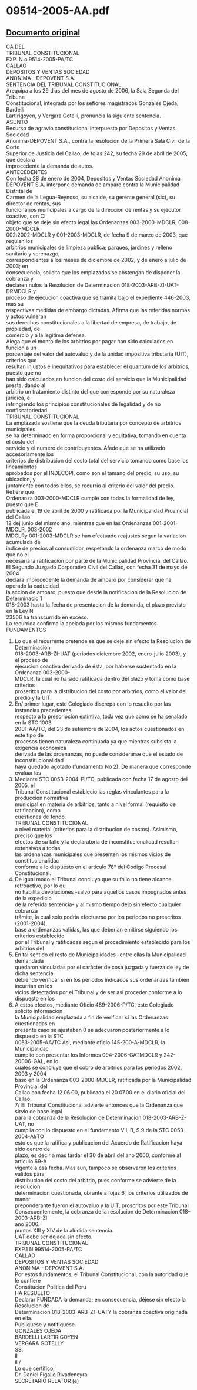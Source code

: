 
09514-2005-AA.pdf
=================
  
[Documento original](https://tc.gob.pe/jurisprudencia/2006/09514-2005-AA.pdf)  
---  
CA DEL  
TRIBUNAL CONSTITUCIONAL  
EXP. N.o 9514-2005-PA/TC  
CALLAO  
DEPOSITOS Y VENTAS SOCIEDAD  
ANONIMA - DEPOVENT S.A.  
SENTENCIA DEL TRIBUNAL CONSTITUCIONAL  
Arequipa a los 29 dias del mes de agosto de 2006, la Sala Segunda del Tribuna  
Constitucional, integrada por los sefiores magistrados Gonzales Ojeda, Bardelli  
Lartirigoyen, y Vergara Gotelli, pronuncia la siguiente sentencia.  
ASUNTO  
Recurso de agravio constitucional interpuesto por Depositos y Ventas Sociedad  
Anonima-DEPOVENT S.A., contra la resolucion de la Primera Sala Civil de la Corte  
Superior de Justicia del Callao, de fojas 242, su fecha 29 de abril de 2005, que declara  
improcedente la demanda de autos.  
ANTECEDENTES  
Con fecha 28 de enero de 2004, Depositos y Ventas Sociedad Anonima  
DEPOVENT S.A. interpone demanda de amparo contra la Municipalidad Distrital de  
Carmen de la Legua-Reynoso, su alcalde, su gerente general (sic), su director de rentas, sus  
funcionarios municipales a cargo de la direccion de rentas y su ejecutor coactivo, con CI  
objeto que se deje sin efecto legal las Ordenanzas 003-2000-MDCLR, 008-2000-MDCLR  
002:2002-MDCLR y 001-2003-MDCLR, de fecha 9 de marzo de 2003, que regulan los  
arbitrios municipales de limpieza publica; parques, jardines y relleno sanitario y serenazgo,  
correspondientes a los meses de diciembre de 2002, y de enero a julio de 2003; en  
consecuencia, solicita que los emplazados se abstengan de disponer la cobranza y  
declaren nulos la Resolucion de Determinacion 018-2003-ARB-ZI-UAT-DRMDCLR y  
proceso de ejecucion coactiva que se tramita bajo el expediente 446-2003, mas su  
respectivas medidas de embargo dictadas. Afirma que las referidas normas y actos vulneran  
sus derechos constitucionales a la libertad de empresa, de trabajo, de propiedad, de  
comercio y a la legitima defensa.  
Alega que el monto de los arbitrios por pagar han sido calculados en funcion a un  
porcentaje del valor del autovaluo y de la unidad impositiva tributaria (UIT), criterios que  
resultan injustos e inequitativos para establecer el quantum de los arbitrios, puesto que no  
han sido calculados en funcion del costo del servicio que la Municipalidad presta, dando al  
arbitrio un tratamiento distinto del que corresponde por su naturaleza juridica, e  
infringiendo los principios constitucionales de legalidad y de no confiscatoriedad.  
TRIBUNAL CONSTITUCIONAL  
La emplazada sostiene que la deuda tributaria por concepto de arbitrios municipales  
se ha determinado en forma proporcional y equitativa, tomando en cuenta el costo del  
servicio y el numero de contribuyentes. Afade que se ha utilizado accesoriamente los  
criterios de distribucion del costo total del servicio tomando como base los lineamientos  
aprobados por el INDECOPI, como son el tamano del predio, su uso, su ubicacion, y  
juntamente con todos ellos, se recurrio al criterio del valor del predio. Refiere que  
Ordenanza 003-2000-MDCLR cumple con todas la formalidad de ley, puesto que E  
publicada el 19 de abril de 2000 y ratificada por la Municipalidad Provincial del Callao  
12 dej junio del mismo ano, mientras que en las Ordenanzas 001-2001-MDCLR, 003-2002  
MDCLRy 001-2003-MDCLR se han efectuado reajustes segun la variacion acumulada de  
indice de precios al consumidor, respetando la ordenanza marco de modo que no el  
necesaria la ratificacion por parte de la Municipalidad Provincial del Callao.  
El Segundo Juzgado Corporativo Civil del Callao, con fecha 31 de mayo de 2004  
declara improcedente la demanda de amparo por considerar que ha operado la caducidad  
la accion de amparo, puesto que desde la notificacion de la Resolucion de Determinacio 1  
018-2003 hasta la fecha de presentacion de la demanda, el plazo previsto en la Ley N  
23506 ha transcurrido en exceso.  
La recurrida confirma la apelada por los mismos fundamentos.  
FUNDAMENTOS  
1. Lo que el recurrente pretende es que se deje sin efecto la Resolucion de Determinacion  
018-2003-ARB-ZI-UAT (periodos diciembre 2002, enero-julio 2003), y el proceso de  
ejecucion coactiva derivado de ésta, por haberse sustentado en la Ordenanza 003-2000-  
MDCLR, la cual no ha sido ratificada dentro del plazo y toma como base criterios  
proseritos para la distribucion del costo por arbitrios, como el valor del predio y la UIT.  
2. En/ primer lugar, este Colegiado discrepa con lo resuelto por las instancias precedentes  
respecto a la prescripcion extintiva, toda vez que como se ha senalado en la STC 1003  
2001-AA/TC, del 23 de setiembre de 2004, los actos cuestionados en este tipo de  
procesos tienen naturaleza continuada ya que mientras subsista la exigencia economica  
derivada de las ordenanzas, no puede considerarse que el estado de inconstitucionalidad  
haya quedado agotado (fundamento No 2). De manera que corresponde evaluar las  
3. Mediante STC 0053-2004-PI/TC, publicada con fecha 17 de agosto del 2005, el  
Tribunal Constitucional establecio las reglas vinculantes para la produccion normativa  
municipal en materia de arbitrios, tanto a nivel formal (requisito de ratificacion), como  
cuestiones de fondo.  
TRIBUNAL CONSTITUCIONAL  
a nivel material (criterios para la distribucion de costos). Asimismo, preciso que los  
efectos de su fallo y la declaratoria de inconstitucionalidad resultan extensivos a todas  
las ordenanzas municipales que presenten los mismos vicios de constitucionalidac  
conforme a lo dispuesto en el articulo 78° del Codigo Procesal Constitucional.  
4. De igual modo el Tribunal concluyo que su fallo no tiene alcance retroactivo, por lo qu  
no habilita devoluciones -salvo para aquellos casos impugnados antes de la expedicio  
de la referida sentencia- y al mismo tiempo dejo sin efecto cualquier cobranza  
trâmite, la cual solo podria efectuarse por los periodos no prescritos (2001-2004),  
base a ordenanzas validas, las que deberian emitirse siguiendo los criterios establecido  
por el Tribunal y ratificadas segun el procedimiento establecido para los arbitrios del  
5. En tal sentido el resto de Municipalidades -entre ellas la Municipalidad demandada  
quedaron vinculadas por el carâcter de cosa juzgada y fuerza de ley de dicha sentencia  
debiendo verificar si en los periodos indicados sus ordenanzas también incurrian en los  
vicios detectados por el Tribunal y de ser asi proceder conforme a lo dispuesto en los  
6. A estos efectos, mediante Oficio 489-2006-P/TC, este Colegiado solicito informacion  
la Municipalidad emplazada a fin de verificar si las Ordenanzas cuestionadas en  
presente caso se ajustaban 0 se adecuaron posteriormente a lo dispuesto en la STC  
0053-2005-AA/TC Asi, mediante oficio 145-200-A-MDCLR, la Municipalidac  
cumplio con presentar los Informes 094-2006-GATMDCLR y 242-20006-GAL, en lo  
cuales se concluye que el cobro de arbitrios para los periodos 2002, 2003 y 2004  
baso en la Ordenanza 003-2000-MDCLR, ratificada por la Municipalidad Provincial del  
Callao con fecha 12.06.00, publicada el 20.07.00 en el diario oficial del Callao.  
7/ El Tribunal Constitucional advierte entonces que la Ordenanza que sirvio de base legal  
para la cobranza de la Resolucion de Determinacion 018-2003-ARB-Z-UAT, no  
cumplia con lo dispuesto en el fundamento VII, B, S 9 de la STC 0053-2004-Al/TO  
esto es que la ratifica y publicacion del Acuerdo de Ratificacion haya sido dentro de  
plazo, es decir a mas tardar el 30 de abril del ano 2000, conforme al articulo 69-A  
vigente a esa fecha. Mas aun, tampoco se observaron los criterios validos para  
distribucion del costo del arbitrio, pues conforme se advierte de la resolucion  
determinacion cuestionada, obrante a fojas 6, los criterios utilizados de maner  
preponderante fueron el autovaluo y la UIT, proscritos por este Tribunal  
Consecuentemente, la cobranza de la resolucion de Determinacion 018-2003-ARB-ZI  
ano 2006.  
puntos XIII y XIV de la aludida sentencia.  
UAT debe ser dejada sin efecto.  
TRIBUNAL CONSTITUCIONAL  
EXP.1 N.99514-2005-PA/TC  
CALLAO  
DEPOSITOS Y VENTAS SOCIEDAD  
ANONIMA - DEPOVENT S.A.  
Por estos fundamentos, el Tribunal Constitucional, con la autoridad que le confiere  
Constitucion Politica del Peru  
HA RESUELTO  
Declarar FUNDADA la demanda; en consecuencia, déjese sin efecto la Resolucion de  
Determinacion 018-2003-ARB-Z1-UATY la cobranza coactiva originada en ella.  
Publiquese y notifiquese.  
GONZALES OJEDA  
BARDELLI LARTIRIGOYEN  
VERGARA GOTELLY  
SS.  
ll  
ll /  
Lo que certifico;  
Dr. Daniel Figallo Rivadeneyra  
SECRETARIO RELATOR (e)